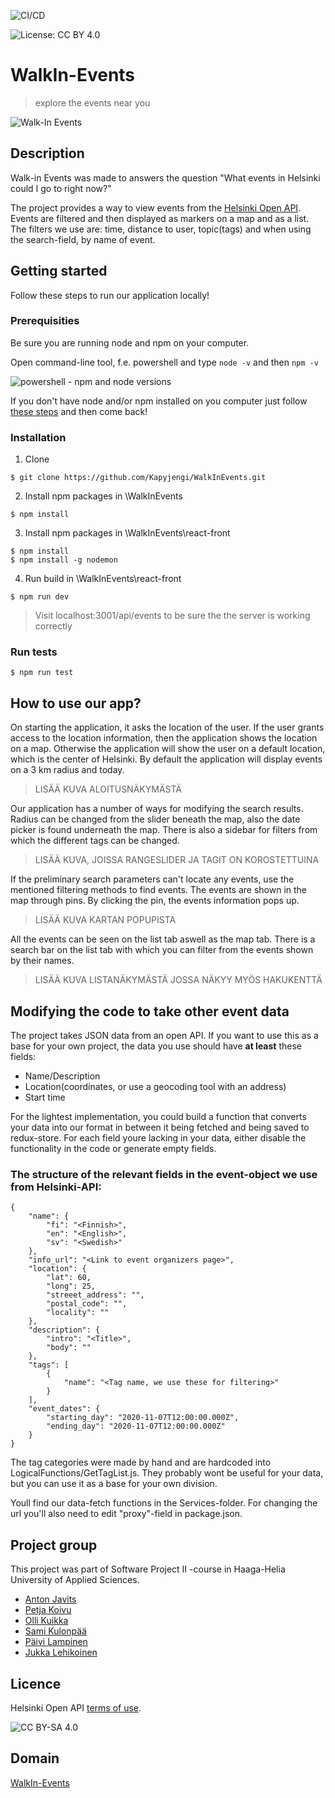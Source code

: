 ![CI/CD](https://github.com/Kapyjengi/WalkInEvents/workflows/Build%20and%20test%20React-client,%20build%20and%20deploy%20Node.js%20to%20Azure%20Web%20App/badge.svg)

![License: CC BY 4.0](https://img.shields.io/badge/License-CC%20BY%204.0-lightgrey.svg)
# WalkIn-Events

> explore the events near you

<p>
<img alt="Walk-In Events" src="https://i.imgur.com/qCMgqDu.png">
</p>

## Description

Walk-in Events was made to answers the question "What events in Helsinki could I go to right now?"

The project provides a way to view events from the [Helsinki Open API](http://open-api.myhelsinki.fi/). Events are filtered and then displayed as markers on a map and as a list. The filters we use are: time, distance to user, topic(tags) and when using the search-field, by name of event.

## Getting started

Follow these steps to run our application locally!

### Prerequisities

Be sure you are running node and npm on your computer.

Open command-line tool, f.e. powershell and type `node -v` and then `npm -v`

<img alt="powershell - npm and node versions" src="https://i.imgur.com/z63jbCR.jpeg">

If you don't have node and/or npm installed on you computer just follow [these steps](https://treehouse.github.io/installation-guides/windows/node-windows.html) and then come back!

### Installation

1. Clone
```
$ git clone https://github.com/Kapyjengi/WalkInEvents.git
```
2. Install npm packages in \WalkInEvents
```
$ npm install
```
3. Install npm packages in \WalkInEvents\react-front
```
$ npm install
$ npm install -g nodemon
```
4. Run build in \WalkInEvents\react-front
```
$ npm run dev
```
> Visit localhost:3001/api/events to be sure the the server is working correctly

### Run tests
```
$ npm run test
```

## How to use our app?

On starting the application, it asks the location of the user. If the user grants access to the location information, then the application shows the location on a map. Otherwise the application will show the user on a default location, which is the center of Helsinki. By default the application will display events on a 3 km radius and today.

> LISÄÄ KUVA ALOITUSNÄKYMÄSTÄ

Our application has a number of ways for modifying the search results. Radius can be changed from the slider beneath the map, also the date picker is found underneath the map. There is also a sidebar for filters from which the different tags can be changed.

> LISÄÄ KUVA, JOISSA RANGESLIDER JA TAGIT ON KOROSTETTUINA

If the preliminary search parameters can't locate any events, use the mentioned filtering methods to find events. The events are shown in the map through pins. By clicking the pin, the events information pops up.

> LISÄÄ KUVA KARTAN POPUPISTA

All the events can be seen on the list tab aswell as the map tab. There is a search bar on the list tab with which you can filter from the events shown by their names.

> LISÄÄ KUVA LISTANÄKYMÄSTÄ JOSSA NÄKYY MYÖS HAKUKENTTÄ

## Modifying the code to take other event data

The project takes JSON data from an open API. If you want to use this as a base for your own project, the data you use should have **at least** these fields: 

- Name/Description
- Location(coordinates, or use a geocoding tool with an address)
- Start time

For the lightest implementation, you could build a function that converts your data into our format in between it being fetched and being saved to redux-store. For each field youre lacking in your data, either disable the functionality in the code or generate empty fields.

### The structure of the relevant fields in the event-object we use from Helsinki-API:

```
{
    "name": {
        "fi": "<Finnish>", 
        "en": "<English>",
        "sv": "<Swedish>"
    },
    "info_url": "<Link to event organizers page>",
    "location": {
        "lat": 60,
        "long": 25,
        "streeet_address": "",
        "postal_code": "",
        "locality": ""
    },
    "description": {
        "intro": "<Title>",
        "body": ""
    },
    "tags": [
        {
            "name": "<Tag name, we use these for filtering>"
        }
    ],
    "event_dates": {
        "starting_day": "2020-11-07T12:00:00.000Z",
        "ending_day": "2020-11-07T12:00:00.000Z"
    }
}

```

The tag categories were made by hand and are hardcoded into LogicalFunctions/GetTagList.js. They probably wont be useful for your data, but you can use it as a base for your own division.

Youll find our data-fetch functions in the Services-folder. For changing the url you'll also need to edit "proxy"-field in package.json.

## Project group
This project was part of Software Project II -course in Haaga-Helia University of Applied Sciences.

- [Anton Javits](https://github.com/AntonJavits)
- [Petja Koivu](https://github.com/bgh312)
- [Olli Kuikka](https://github.com/pineappletea)
- [Sami Kulonpää](https://github.com/samikul)
- [Päivi Lampinen](https://github.com/PaiviL)
- [Jukka Lehikoinen](https://github.com/JukkaLehikoinen)

## Licence

Helsinki Open API [terms of use](http://open-api.myhelsinki.fi/terms).

![CC BY-SA 4.0](https://i.creativecommons.org/l/by/4.0/88x31.png)

## Domain

[WalkIn-Events](https://wie-dev.azurewebsites.net/)